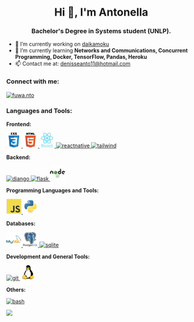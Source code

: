 <h1 align="center">Hi 👋, I'm Antonella</h1>
<h3 align="center">Bachelor's Degree in Systems student (UNLP).</h3>

- 🔭 I’m currently working on [daikamoku](https://github.com/Fuwanto/daikamoku)
- 🌱 I’m currently learning **Networks and Communications, Concurrent Programming, Docker, TensorFlow, Pandas, Heroku**
- 📫 Contact me at: [denisseanto11@hotmail.com](mailto:denisseanto11@hotmail.com)

<h3 align="left">Connect with me:</h3>
<p align="left">
  <a href="https://instagram.com/fuwa.nto" target="_blank" rel="noreferrer">
    <img align="center" src="https://raw.githubusercontent.com/rahuldkjain/github-profile-readme-generator/master/src/images/icons/Social/instagram.svg" alt="fuwa.nto" height="30" width="40" />
  </a>
</p>

<h3 align="left">Languages and Tools:</h3>

**Frontend:**
<p>
  <a href="https://www.w3schools.com/css/" target="_blank" rel="noreferrer">
    <img src="https://raw.githubusercontent.com/devicons/devicon/master/icons/css3/css3-original-wordmark.svg" alt="css3" width="40" height="40"/>
  </a>
  <a href="https://www.w3.org/html/" target="_blank" rel="noreferrer">
    <img src="https://raw.githubusercontent.com/devicons/devicon/master/icons/html5/html5-original-wordmark.svg" alt="html5" width="40" height="40"/>
  </a>
  <a href="https://reactjs.org/" target="_blank" rel="noreferrer">
    <img src="https://raw.githubusercontent.com/devicons/devicon/master/icons/react/react-original-wordmark.svg" alt="react" width="40" height="40"/>
  </a>
  <a href="https://reactnative.dev/" target="_blank" rel="noreferrer">
    <img src="https://reactnative.dev/img/header_logo.svg" alt="reactnative" width="40" height="40"/>
  </a>
  <a href="https://tailwindcss.com/" target="_blank" rel="noreferrer">
    <img src="https://www.vectorlogo.zone/logos/tailwindcss/tailwindcss-icon.svg" alt="tailwind" width="40" height="40"/>
  </a>
</p>

**Backend:**
<p>
  <a href="https://www.djangoproject.com/" target="_blank" rel="noreferrer">
    <img src="https://cdn.worldvectorlogo.com/logos/django.svg" alt="django" width="40" height="40"/>
  </a>
  <a href="https://flask.palletsprojects.com/" target="_blank" rel="noreferrer">
    <img src="https://www.vectorlogo.zone/logos/pocoo_flask/pocoo_flask-icon.svg" alt="flask" width="40" height="40"/>
  </a>
  <a href="https://nodejs.org" target="_blank" rel="noreferrer">
    <img src="https://raw.githubusercontent.com/devicons/devicon/master/icons/nodejs/nodejs-original-wordmark.svg" alt="nodejs" width="40" height="40"/>
  </a>
</p>

**Programming Languages and Tools:**
<p>
  <a href="https://developer.mozilla.org/en-US/docs/Web/JavaScript" target="_blank" rel="noreferrer">
    <img src="https://raw.githubusercontent.com/devicons/devicon/master/icons/javascript/javascript-original.svg" alt="javascript" width="40" height="40"/>
  </a>
  <a href="https://www.python.org" target="_blank" rel="noreferrer">
    <img src="https://raw.githubusercontent.com/devicons/devicon/master/icons/python/python-original.svg" alt="python" width="40" height="40"/>
  </a>
</p>

**Databases:**
<p>
  <a href="https://www.mysql.com/" target="_blank" rel="noreferrer">
    <img src="https://raw.githubusercontent.com/devicons/devicon/master/icons/mysql/mysql-original-wordmark.svg" alt="mysql" width="40" height="40"/>
  </a>
  <a href="https://www.postgresql.org" target="_blank" rel="noreferrer">
    <img src="https://raw.githubusercontent.com/devicons/devicon/master/icons/postgresql/postgresql-original-wordmark.svg" alt="postgresql" width="40" height="40"/>
  </a>
  <a href="https://www.sqlite.org/" target="_blank" rel="noreferrer">
    <img src="https://www.vectorlogo.zone/logos/sqlite/sqlite-icon.svg" alt="sqlite" width="40" height="40"/>
  </a>
</p>

**Development and General Tools:**
<p>
  <a href="https://git-scm.com/" target="_blank" rel="noreferrer">
    <img src="https://www.vectorlogo.zone/logos/git-scm/git-scm-icon.svg" alt="git" width="40" height="40"/>
  </a>
  <a href="https://www.linux.org/" target="_blank" rel="noreferrer">
    <img src="https://raw.githubusercontent.com/devicons/devicon/master/icons/linux/linux-original.svg" alt="linux" width="40" height="40"/>
  </a>
</p>

**Others:**
<p>
  <a href="https://www.gnu.org/software/bash/" target="_blank" rel="noreferrer">
    <img src="https://www.vectorlogo.zone/logos/gnu_bash/gnu_bash-icon.svg" alt="bash" width="40" height="40"/>
  </a>
</p>

![](https://github-readme-stats.vercel.app/api/top-langs/?username=Fuwanto&theme=radical&hide_border=false&include_all_commits=false&count_private=true&layout=compact)